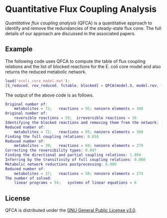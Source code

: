 
Quantitative Flux Coupling Analysis
====

*Quantitative flux coupling analysis* (QFCA) is a quantitative approach to identify and remove the redundancies of the steady-state flux cone. The full details of our approach are discussed in the associated papers.

Example
-------
The following code uses QFCA to compute the table of flux coupling relations and the list of blocked reactions for the E. coli core model and also returns the reduced metabolic network.
```Matlab
load('ecoli_core_model.mat');
[S_reduced, rev_reduced, fctable, blocked] = QFCA(model.S, model.rev, true, 'linprog');
```
The output of the above code is as follows.
```Matlab
Original number of:
	metabolites = 72;	reactions = 95;	nonzero elements = 360
Original number of:
	reversible reactions = 59;	irreversible reactions = 36
Identifying the blocked reactions and removing them from the network: 1.531
Reduced number of:
	metabolites = 72;	reactions = 95;	nonzero elements = 360
Finding the full coupling relations: 0.016
Reduced number of:
	metabolites = 39;	reactions = 60;	nonzero elements = 279
Correcting the reversibility types: 0.047
Finding the directional and partial coupling relations: 1.094
Inferring by the transitivity of full coupling relations: 0.000
Metabolic network reductions postprocessing: 0.000
Reduced number of:
	metabolites = 37;	reactions = 58;	nonzero elements = 274
The number of solved:
	linear programs = 54;	systems of linear equations = 6
```

License
----

QFCA is distributed under the [GNU General Public License v3.0](http://www.gnu.org/copyleft/gpl.html).